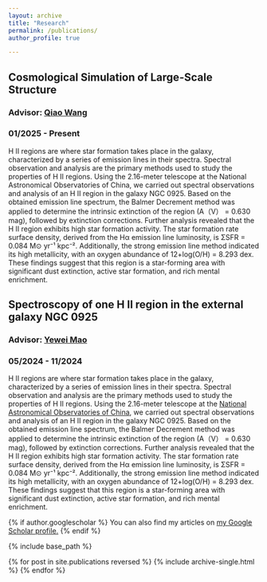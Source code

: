 ```yaml
---
layout: archive
title: "Research"
permalink: /publications/
author_profile: true

---
```

<!-- 
# Welcome to My Research Website! 👋
-->


## Cosmological Simulation of Large-Scale Structure
### Advisor: [Qiao Wang](https://nao.cas.cn/jypy/ds/ssds/202204/t20220406_6419582.html)
### 01/2025 - Present

H II regions are where star formation takes place in the galaxy, characterized by a series of emission lines in their spectra. Spectral observation and analysis are the primary methods used to study the properties of H II regions. Using the 2.16-meter telescope at the National Astronomical Observatories of China, we carried out spectral observations and analysis of an H II region in the galaxy NGC 0925. Based on the obtained emission line spectrum, the Balmer Decrement method was applied to determine the intrinsic extinction of the region (A（V） = 0.630 mag), followed by extinction corrections. Further analysis revealed that the H II region exhibits high star formation activity. The star formation rate surface density, derived from the Hα emission line luminosity, is ΣSFR = 0.084 M⊙ yr⁻¹ kpc⁻². Additionally, the strong emission line method indicated its high metallicity, with an oxygen abundance of 12+log(O/H) = 8.293 dex. These findings suggest that this region is a star-forming area with significant dust extinction, active star formation, and rich mental enrichment.


## Spectroscopy of one H II region in the external galaxy NGC 0925
### Advisor: [Yewei Mao](https://spee.gzhu.edu.cn/info/1681/18121.htm)
### 05/2024 - 11/2024

H II regions are where star formation takes place in the galaxy, characterized by a series of emission lines in their spectra. Spectral observation and analysis are the primary methods used to study the properties of H II regions. Using the 2.16-meter telescope at the [National Astronomical Observatories of China](https://english.nao.cas.cn/), we carried out spectral observations and analysis of an H II region in the galaxy NGC 0925. Based on the obtained emission line spectrum, the Balmer Decrement method was applied to determine the intrinsic extinction of the region (A（V） = 0.630 mag), followed by extinction corrections. Further analysis revealed that the H II region exhibits high star formation activity. The star formation rate surface density, derived from the Hα emission line luminosity, is ΣSFR = 0.084 M⊙ yr⁻¹ kpc⁻². Additionally, the strong emission line method indicated its high metallicity, with an oxygen abundance of 12+log(O/H) = 8.293 dex. These findings suggest that this region is a star-forming area with significant dust extinction, active star formation, and rich mental enrichment.



<!-- 
## Alternative evolutionary pathway for stellar population by orbit modeling ⭐
### Advisor: [Robert Mathieu](https://www.astro.wisc.edu/?uw_staff=mathieu-robert)
### Started 05/2023 - 06/2024
### [Astrobites](https://astrobites.org/2024/07/03/ur-blue-stars-that-should-not-exist/)
![BSS_HR](https://yanbopanpi.github.io/yanbo_pan.github.io//images/BSS_HR.png){: style="width: 50%; max-width: 450px; height: auto; float: right;"}
Blue Straggler Stars (BSS) are believed to have originated from binary star interactions. Therefore, modeling binary orbits is crucial for understanding their formation and evolution. In this study, we applied The Joker (a Monte Carlo rejection sampler) to model binary orbits in the WIYN Open Cluster Survey (WOCS). Our objective was to evaluate The Joker’s efficacy on binaries with ample radial-velocity data (RVD). Exploring the potential usage of The Joker, designed for sparsely measured radial velocities, we applied it to known single-lined binary orbits in M67 and NGC 188. With 70+ binary systems, we compared our Joker orbital parameters among binaries having a diverse array of period-eccentricity combinations (Geller et al. 2021). We found that 5-7 RVD start to meaningfully constrain orbital parameters, and 8-10 RVD are required for unimodal period solutions with eccentricities converging to previous studies’ solutions. Additionally, we explored the possibility of devising observing plans having limited prior measurements with The Joker predicting possible periastron approach times to constrain eccentricity. This work enables us to estimate binary orbital solutions with fewer RVD and to enhance our understanding of the alternative evolutionary tracks of binary systems.

For our future work, we will fit more binary solutions for WD-MS binaries, while improving the pipeline to better suit observation plans and reduce bias our priors might introduce. This study is also used to design future observation plans to break the degeneracies between possible orbits. 
-->
<!---
Through this research experience, I learned about rejection and MCMC sampling. Exposed to time-series radial-velocity data for the first time, I designed a custom pipeline that allows statistical comparison between our results and previous scientific results done by [Aaron M. Geller](https://arxiv.org/abs/2101.07883). I also become more familiar with using cloud computing and virtual machines. 
![binary_demo](https://yanbopanpi.github.io/yanbo_pan.github.io//images/binary_demo.jpg){: style="width: 50%; max-width: 450px; height: auto; float: left;"}
*image credit: Aaron Geller* 
!--->

<!---
## Mining Ultra-Faint Galaxies in the Local Group 🌌
### Advisor: [Eric Bell](https://sites.lsa.umich.edu/ericbell/)
### 01/2023 - 05/2024
![star_galaxy](https://yanbopanpi.github.io/yanbo_pan.github.io//images/star_galaxy_classification.png){: style="width: 50%; max-width: 450px; height: auto; float: right;"}

By analyzing the stellar spatial distribution, we try to search for potential ultra-faint dwarf (UFD) galaxies of M31 by examining stellar overdensities within the DELVE survey. We attempt to search for overdensities for horizontal branch (HB) and red giant branch stars (RGB) using Density-Based Spatial Clustering of Applications with Noise (DBSCAN). We first focused on Pegasus IV dwarf galaxy and its stellar population as a guide for designing our overdensity search pipeline. With the detected overdensities on the color-magnitude diagram, we also explore the stellar overdensities regarding their spatial distribution. 

Ultra-faint dwarf (UFD) satellite galaxies are believed to have the oldest, most dark-matter-dominated, and least chemically evolved stellar populations. Therefore, UFDs serve as effective cosmological probes for the early stage of the Universe. In this study, we applied unsupervised machine learning (DBSCAN & OPTICS) to search for potential UFDs by analyzing spatial overdensities of the tip of red giant branch (TRGB) stars in the DELVE survey. 

![AndXXIX](https://yanbopanpi.github.io/yanbo_pan.github.io//images/AndXXIX.png){: style="width: 35%; max-width: 450px; height: auto; float: left;"}

After devising the pipeline with DBSCAN, we also tried using HDBSCAN and OPTICS to test which unsupervised machine learning method yielded the best result for the UFD search. Finally, OPTICS is chosen since it recovers several UFDs of M31 with the least number of false positives. During this project, we also explore the star-galaxy separation criteria in the DELVE survey. The tip of the red giant branch selection criteria is modified based on the star-galaxy separation magnitude limit. 

Our objective is to complement the current catalog of UFDs in the local volume while exploring the potential of using modern statistical density searching tools in UFD studies. We have focused on searching for M31 UFDs and recovered all 10 M31 satellite galaxies in the DELVE DR2 coverage. This work provides tools to identify UFDs in large sky surveys, which helps to test the cosmological constraints of the Lambda Cold Dark Matter (ΛCDM) model.
!--->

<!---
Through this experience, I learned about unsupervised machine learning algorithms by dealing with large survey data. I also have a taste of astrostatistics and designed my own SQL query throughout this project. 
!--->

<!---
To further this project, I hope to introduce other types of stars (MS, BSS) into the selection criteria. Also, data from larger areas of the sky will be explored for those “missing satellites”. 

![delve](https://yanbopanpi.github.io/yanbo_pan.github.io//images/delve_dr2_footprint.png)
*image credit: DELVE Collaboration*
!--->



  




{% if author.googlescholar %}
  You can also find my articles on <u><a href="{{author.googlescholar}}">my Google Scholar profile</a>.</u>
{% endif %}

{% include base_path %}

{% for post in site.publications reversed %}
  {% include archive-single.html %}
{% endfor %}


